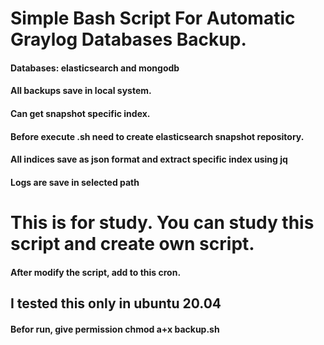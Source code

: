 # Simple Bash Script For Automatic Graylog Databases Backup.
#### Databases: elasticsearch and mongodb
#### All backups save in local system.
#### Can get snapshot specific index. 
#### Before execute .sh need to create elasticsearch snapshot repository.
#### All indices save as json format and extract specific index using jq
#### Logs are save in selected path
# This is for study. You can study this script and create own script.
#### After modify the script, add to this cron.
## I tested this only in ubuntu 20.04
#### Befor run, give permission chmod a+x backup.sh

